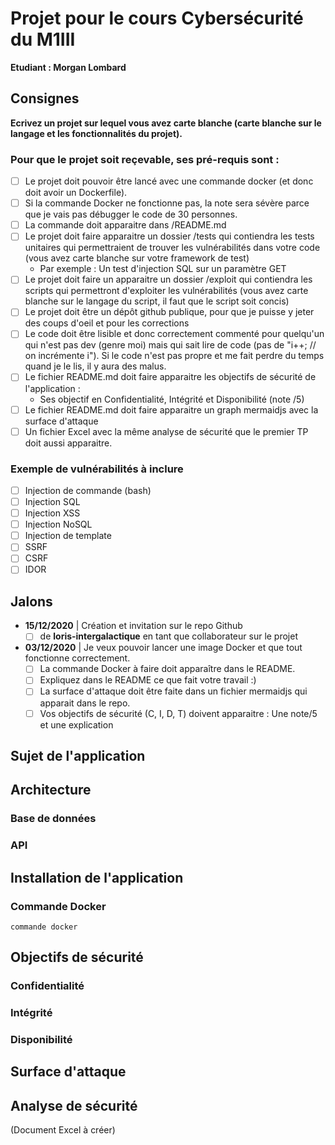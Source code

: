 
# Projet pour le cours Cybersécurité du M1III
**Etudiant : Morgan Lombard**

## Consignes
**Ecrivez un projet sur lequel vous avez carte blanche (carte blanche sur le langage et les fonctionnalités du projet).**

### Pour que le projet soit reçevable, ses pré-requis sont :
- [ ] Le projet doit pouvoir être lancé avec une commande docker (et donc doit avoir un Dockerfile).
- [ ] Si la commande Docker ne fonctionne pas, la note sera sévère parce que je vais pas débugger le code de 30 personnes.
- [ ] La commande doit apparaitre dans /README.md
- [ ] Le projet doit faire apparaitre un dossier /tests qui contiendra les tests unitaires qui permettraient de trouver les vulnérabilités dans votre code (vous avez carte blanche sur votre framework de test)
	- Par exemple : Un test d'injection SQL sur un paramètre GET
- [ ] Le projet doit faire un apparaitre un dossier /exploit qui contiendra les scripts qui permettront d'exploiter les vulnérabilités (vous avez carte blanche sur le langage du script, il faut que le script soit concis)
- [ ] Le projet doit être un dépôt github publique, pour que je puisse y jeter des coups d'oeil et pour les corrections
- [ ] Le code doit être lisible et donc correctement commenté pour quelqu'un qui n'est pas dev (genre moi) mais qui sait lire de code (pas de "i++; // on incrémente i"). Si le code n'est pas propre et me fait perdre du temps quand je le lis, il y aura des malus.
- [ ] Le fichier README.md doit faire apparaitre les objectifs de sécurité de l'application :
	- Ses objectif en Confidentialité, Intégrité et Disponibilité (note /5)
- [ ] Le fichier README.md doit faire apparaitre un graph mermaidjs avec la surface d'attaque
- [ ] Un fichier Excel avec la même analyse de sécurité que le premier TP doit aussi apparaitre.

### Exemple de vulnérabilités à inclure
- [ ] Injection de commande (bash)
- [ ] Injection SQL
- [ ] Injection XSS
- [ ] Injection NoSQL
- [ ] Injection de template
- [ ] SSRF
- [ ] CSRF
- [ ] IDOR

## Jalons
- **15/12/2020** | Création et invitation sur le repo Github
	- [ ] de **loris-intergalactique** en tant que collaborateur sur le projet
- **03/12/2020** | Je veux pouvoir lancer une image Docker et que tout fonctionne correctement.  
	- [ ] La commande Docker à faire doit apparaître dans le README.  
	- [ ] Expliquez dans le README ce que fait votre travail :)  
	- [ ] La surface d'attaque doit être faite dans un fichier mermaidjs qui apparait dans le repo.  
	- [ ] Vos objectifs de sécurité (C, I, D, T) doivent apparaitre : Une note/5 et une explication

## Sujet de l'application

## Architecture
### Base de données

### API

## Installation de l'application
### Commande Docker
<code>commande docker</code>

## Objectifs de sécurité
### Confidentialité
### Intégrité
### Disponibilité

## Surface d'attaque

## Analyse de sécurité
(Document Excel à créer)
